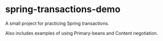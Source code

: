 # spring-transactions-demo
A small project for practicing Spring transactions.

Also includes examples of using Primary-beans and Content negotiation.
